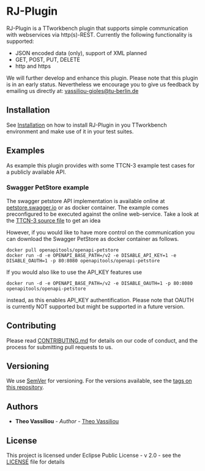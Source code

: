 # RJ-Plugin
RJ-Plugin is a TTworkbench plugin that supports simple communication with webservices via http(s)-REST. 
Currently the following functionality is supported: 

 - JSON encoded data (only), support of XML planned
 - GET, POST, PUT, DELETE
 - http and https
 
 We will further develop and enhance this plugin. Please note that this plugin is in an early status. Nevertheless we encourage you 
 to give us feedback by emailing us directly at: vassiliou-gioles@tu-berlin.de

## Installation

See [Installation](Installation.md) on how to install RJ-Plugin in you TTworkbench environment and make use of it in your test suites.

## Examples

As example this plugin provides with some TTCN-3 example test cases for a publicly available API. 

 
### Swagger PetStore example
 
The swagger petstore API implementation is available online at [petstore.swagger.io](petstore.swagger.io) or as docker container. 
The example comes preconfigured to be executed against the online web-service. Take a look at the [TTCN-3 source file](ttcn3/PetStoreExample.ttcn3) to get an idea 
 
However, if you would like to have more control on the communication you can download the Swagger PetStore as docker container as follows.
 
```
docker pull openapitools/openapi-petstore
docker run -d -e OPENAPI_BASE_PATH=/v2 -e DISABLE_API_KEY=1 -e DISABLE_OAUTH=1 -p 80:8080 openapitools/openapi-petstore
```
 
If you would also like to use the API_KEY features use
 
```
docker run -d -e OPENAPI_BASE_PATH=/v2 -e DISABLE_OAUTH=1 -p 80:8080 openapitools/openapi-petstore
```

 instead, as this enables API_KEY authentification. Please note that OAUTH is currently NOT supported but might be supported in a future version.
 

 
## Contributing

Please read [CONTRIBUTING.md](CONTRIBUTING.md) for details on our code of conduct, and the process for submitting pull requests to us.

## Versioning

We use [SemVer](http://semver.org/) for versioning. For the versions available, see the [tags on this repository](https://github.com/theovassiliou/RJ-Plugin/tags).

## Authors

* **Theo Vassiliou** - *Author* - [Theo Vassiliou](https://github.com/theovassiliou)

## License

This project is licensed under Eclipse Public License - v 2.0 - see the [LICENSE](LICENSE) file for details
